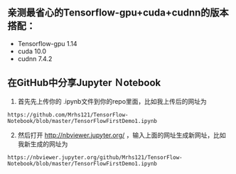 ## 亲测最省心的Tensorflow-gpu+cuda+cudnn的版本搭配：  
* Tensorflow-gpu 1.14
* cuda 10.0
* cudnn 7.4.2

## 在GitHub中分享Jupyter Ｎotebook
 1. 首先先上传你的 .ipynb文件到你的repo里面，比如我上传后的网址为
 
   `https://github.com/Mrhs121/TensorFlow-Notebook/blob/master/TensorFlowFirstDemo1.ipynb`
  
 2. 然后打开 http://nbviewer.jupyter.org/ ，输入上面的网址生成新网址，比如我新生成的网址为
 
   `https://nbviewer.jupyter.org/github/Mrhs121/TensorFlow-Notebook/blob/master/TensorFlowFirstDemo1.ipynb`


    
